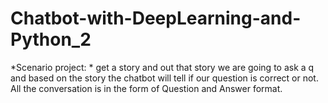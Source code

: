 # Chatbot-with-DeepLearning-and-Python_2
*Scenario project: * get a story and out that story we are going to ask a q and based on the story the chatbot will tell if our question is correct or not. All the conversation is in the form of Question and Answer format.
